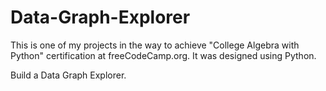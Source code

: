 # Data-Graph-Explorer

This is one of my projects in the way to achieve "College Algebra with Python" certification at freeCodeCamp.org. It was designed using Python.

Build a Data Graph Explorer.

